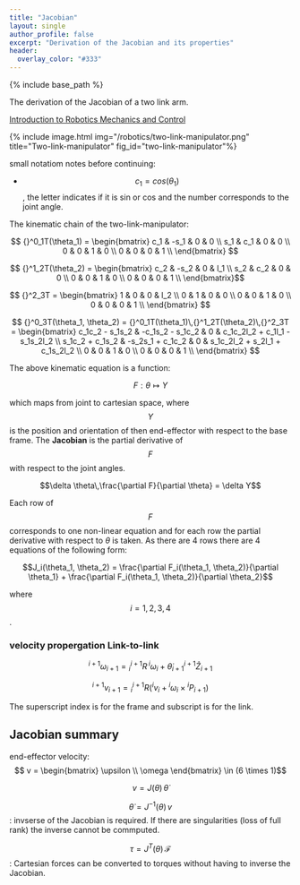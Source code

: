 ```yaml
---
title: "Jacobian"
layout: single
author_profile: false
excerpt: "Derivation of the Jacobian and its properties"
header:
  overlay_color: "#333"
---
```



{% include base_path %}

<!-- KaTeX -->
<script src="https://cdn.mathjax.org/mathjax/latest/MathJax.js?config=TeX-AMS-MML_HTMLorMML" type="text/javascript"></script>

The derivation of the Jacobian of a two link arm.

[Introduction to Robotics
Mechanics and Control](http://www.mech.sharif.ir/c/document_library/get_file?uuid=5a4bb247-1430-4e46-942c-d692dead831f&groupId=14040)


{% include image.html
            img="/robotics/two-link-manipulator.png"
            title="Two-link-manipulator"
            fig_id="two-link-manipulator"%}

small notatiom notes before continuing:

  * $$c_1 = cos(\theta_1)$$, the letter indicates if it is sin or cos and the number corresponds to the joint angle.

The kinematic chain of the two-link-manipulator:

$$ {}^0_1T(\theta_1) =  \begin{bmatrix}
       c_1 & -s_1  & 0 & 0 \\
       s_1 &  c_1  & 0 & 0 \\
       0   &  0    & 1 & 0 \\
       0   &  0    & 0 & 1 \\
     \end{bmatrix} $$

$$ {}^1_2T(\theta_2) =  \begin{bmatrix}
      c_2 & -s_2  & 0 & l_1 \\
      s_2 &  c_2  & 0 & 0 \\
      0   &  0    & 1 & 0 \\
      0   &  0    & 0 & 1 \\
      \end{bmatrix}$$

$$ {}^2_3T = \begin{bmatrix}
      1 &  0 & 0 & l_2 \\
      0 &  1 & 0 & 0 \\
      0 &  0 & 1 & 0 \\
      0 &  0 & 0 & 1 \\
      \end{bmatrix} $$

$$ {}^0_3T(\theta_1, \theta_2) = {}^0_1T(\theta_1)\,{}^1_2T(\theta_2)\,{}^2_3T
  =  \begin{bmatrix}
  c_1c_2 - s_1s_2 &  -c_1s_2 - s_1c_2 & 0 & c_1c_2l_2 + c_1l_1 - s_1s_2l_2 \\
  s_1c_2 + c_1s_2 &  -s_2s_1 + c_1c_2 & 0 & s_1c_2l_2 + s_2l_1 + c_1s_2l_2 \\
  0 &  0 & 1 & 0 \\
  0 &  0 & 0 & 1 \\
  \end{bmatrix} $$

The above kinematic equation is a function:

$$ F: \theta \mapsto Y$$  

which maps from joint to cartesian space, where $$Y$$ is the position and orientation
of then end-effector with respect to the base frame. The **Jacobian** is the partial derivative of
$$F$$ with respect to the joint angles.

$$\delta \theta\,\frac{\partial F}{\partial \theta} = \delta Y$$


Each row of $$F$$ corresponds to one non-linear equation and for each row the partial derivative
with respect to $\theta$ is taken. As there are 4 rows there are 4 equations of the following form:

$$J_i(\theta_1, \theta_2) = \frac{\partial F_i(\theta_1, \theta_2)}{\partial \theta_1} + \frac{\partial F_i(\theta_1, \theta_2)}{\partial \theta_2}$$

where $$i = 1, 2, 3, 4$$.

### velocity propergation Link-to-link

$$ {}^{i+1}\omega_{i+1} = {}^{i+1}_iR\,{}^i\omega_i + \dot{\theta}_{i+1} {}^{i+1}\hat{Z}_{i+1}$$

$$ {}^{i+1}v_{i+1} = {}^{i+1}_iR ({}^iv_i + {}^i\omega_i \times {}^iP_{i+1})$$

The superscript index is for the frame and subscript is for the link.

## Jacobian summary

end-effector velocity:
$$ v = \begin{bmatrix}
      \upsilon \\
      \omega
    \end{bmatrix} \in (6 \times 1)$$

$$v = J(\theta)\,\dot{\theta}$$

$$\dot{\theta} = J^{-1}(\theta)\,v$$: invserse of the Jacobian is required. If there
are singularities (loss of full rank) the inverse cannot be commputed.

$$\tau = J^{T}(\theta)\,\mathcal{F}$$: Cartesian forces can be converted to torques without
having to inverse the Jacobian.
